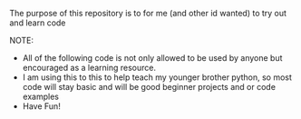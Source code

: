 The purpose of this repository is to for me (and other id wanted) to try out and learn code

NOTE:

- All of the following code is not only allowed to be used by anyone but encouraged as a learning resource.
- I am using this to this to help teach my younger brother python, so most code will stay basic and will be good beginner projects and or code examples
- Have Fun!
